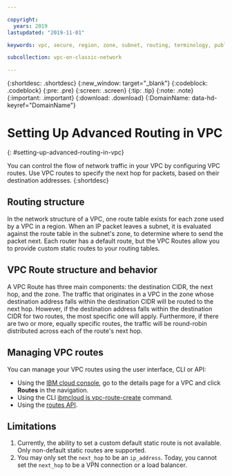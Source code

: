 ```yaml
---

copyright:
  years: 2019
lastupdated: "2019-11-01"

keywords: vpc, secure, region, zone, subnet, routing, terminology, public gateway, floating IP, NAT, API

subcollection: vpc-on-classic-network

---
```


{:shortdesc: .shortdesc}
{:new_window: target="_blank"}
{:codeblock: .codeblock}
{:pre: .pre}
{:screen: .screen}
{:tip: .tip}
{:note: .note}
{:important: .important}
{:download: .download}
{:DomainName: data-hd-keyref="DomainName"}

# Setting Up Advanced Routing in VPC
{: #setting-up-advanced-routing-in-vpc}

You can control the flow of network traffic in your VPC by configuring VPC routes. Use VPC routes to specify the next hop for packets, based on their destination addresses.
{:shortdesc}

## Routing structure

In the network structure of a VPC, one route table exists for each zone used by a VPC in a region. When an IP packet leaves a subnet, it is evaluated against the route table in the subnet's zone, to determine where to send the packet next. Each router has a default route, but the VPC Routes allow you to provide custom static routes to your routing tables.

## VPC Route structure and behavior

A VPC Route has three main components: the destination CIDR, the next hop, and the zone. The traffic that originates in a VPC in the zone whose destination address falls within the destination CIDR will be routed to the next hop. However, if the destination address falls within the destination CIDR for two routes, the most specific one will apply. Furthermore, if there are two or more, equally specific routes, the traffic will be round-robin distributed across each of the route's next hop.

## Managing VPC routes

You can manage your VPC routes using the user interface, CLI or API:
- Using the [IBM cloud console](https://{DomainName}/vpc/network/vpcs), go to the details page for a VPC and click **Routes** in the navigation.
- Using the CLI [ibmcloud is vpc-route-create](/docs/vpc-on-classic?topic=vpc-on-classic-vpc-reference#vpc-route-create) command.
- Using the [routes API](https://{DomainName}/apidocs/vpc-on-classic#create-a-route-on-your-vpc).

## Limitations

1. Currently, the ability to set a custom default static route is not available.  Only non-default static routes are supported.
2. You may only set the `next_hop` to be an `ip_address`. Today, you cannot set the `next_hop` to be a VPN connection or a load balancer.
